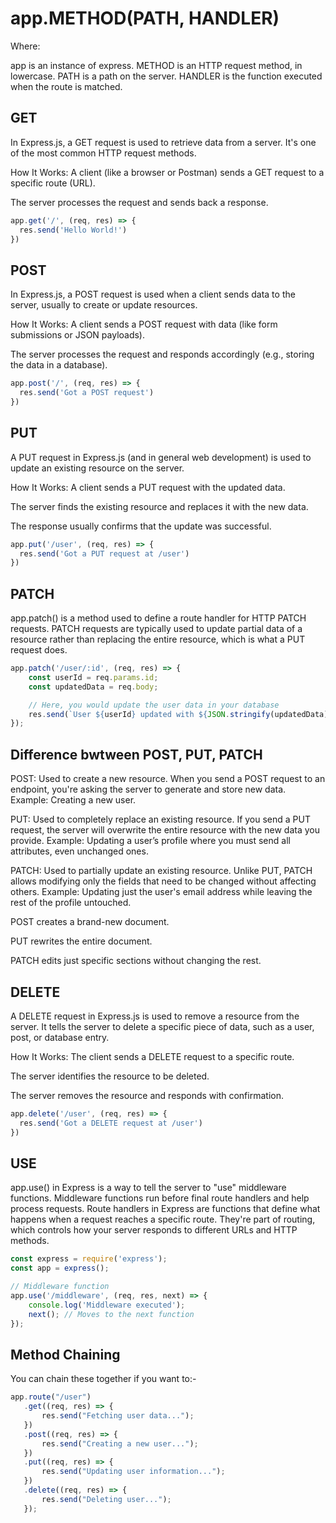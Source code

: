 # app.METHOD(PATH, HANDLER)

Where:

app is an instance of express.
METHOD is an HTTP request method, in lowercase.
PATH is a path on the server.
HANDLER is the function executed when the route is matched.

## GET

In Express.js, a GET request is used to retrieve data from a server. It's one of the most common HTTP request methods.

How It Works:
A client (like a browser or Postman) sends a GET request to a specific route (URL).

The server processes the request and sends back a response.

```js
app.get('/', (req, res) => {
  res.send('Hello World!')
})
```

## POST

In Express.js, a POST request is used when a client sends data to the server, usually to create or update resources.

How It Works:
A client sends a POST request with data (like form submissions or JSON payloads).

The server processes the request and responds accordingly (e.g., storing the data in a database).

```js
app.post('/', (req, res) => {
  res.send('Got a POST request')
})
```

## PUT 

A PUT request in Express.js (and in general web development) is used to update an existing resource on the server.

How It Works:
A client sends a PUT request with the updated data.

The server finds the existing resource and replaces it with the new data.

The response usually confirms that the update was successful.

```js
app.put('/user', (req, res) => {
  res.send('Got a PUT request at /user')
})
```

## PATCH
app.patch() is a method used to define a route handler for HTTP PATCH requests. PATCH requests are typically used to update partial data of a resource rather than replacing the entire resource, which is what a PUT request does.

```js
app.patch('/user/:id', (req, res) => {
    const userId = req.params.id;
    const updatedData = req.body;

    // Here, you would update the user data in your database
    res.send(`User ${userId} updated with ${JSON.stringify(updatedData)}`);
});
```

## Difference bwtween POST, PUT, PATCH

POST: Used to create a new resource. When you send a POST request to an endpoint, you're asking the server to generate and store new data. Example: Creating a new user.

PUT: Used to completely replace an existing resource. If you send a PUT request, the server will overwrite the entire resource with the new data you provide. Example: Updating a user’s profile where you must send all attributes, even unchanged ones.

PATCH: Used to partially update an existing resource. Unlike PUT, PATCH allows modifying only the fields that need to be changed without affecting others. Example: Updating just the user's email address while leaving the rest of the profile untouched.

POST creates a brand-new document.

PUT rewrites the entire document.

PATCH edits just specific sections without changing the rest.


## DELETE

A DELETE request in Express.js is used to remove a resource from the server. It tells the server to delete a specific piece of data, such as a user, post, or database entry.

How It Works:
The client sends a DELETE request to a specific route.

The server identifies the resource to be deleted.

The server removes the resource and responds with confirmation.

```js
app.delete('/user', (req, res) => {
  res.send('Got a DELETE request at /user')
}) 
```

## USE

app.use() in Express is a way to tell the server to "use" middleware functions. Middleware functions run before final route handlers and help process requests.
Route handlers in Express are functions that define what happens when a request reaches a specific route. They're part of routing, which controls how your server responds to different URLs and HTTP methods.
```js
const express = require('express');
const app = express();

// Middleware function
app.use('/middleware', (req, res, next) => {
    console.log('Middleware executed');
    next(); // Moves to the next function
});
```

## Method Chaining
You can chain these together if you want to:-

```js
app.route("/user")
   .get((req, res) => {
       res.send("Fetching user data...");
   })
   .post((req, res) => {
       res.send("Creating a new user...");
   })
   .put((req, res) => {
       res.send("Updating user information...");
   })
   .delete((req, res) => {
       res.send("Deleting user...");
   });
```